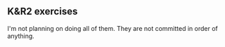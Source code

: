 ## K&R2 exercises
I'm not planning on doing all of them.
They are not committed in order of anything.
